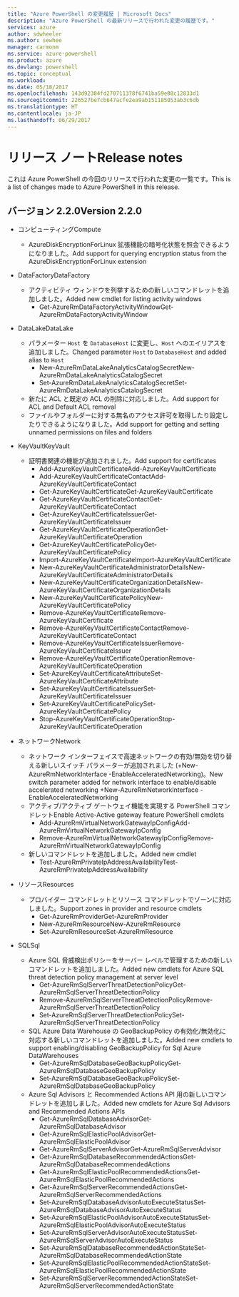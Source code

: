 ```yaml
---
title: "Azure PowerShell の変更履歴 | Microsoft Docs"
description: "Azure PowerShell の最新リリースで行われた変更の履歴です。"
services: azure
author: sdwheeler
ms.author: sewhee
manager: carmonm
ms.service: azure-powershell
ms.product: azure
ms.devlang: powershell
ms.topic: conceptual
ms.workload: 
ms.date: 05/18/2017
ms.openlocfilehash: 143d92384fd270711378f6741ba59e88c12833d1
ms.sourcegitcommit: 226527be7cb647acfe2ea9ab151185053ab3c6db
ms.translationtype: HT
ms.contentlocale: ja-JP
ms.lasthandoff: 06/29/2017
---
```

# <span data-ttu-id="93c5f-103">リリース ノート</span><span class="sxs-lookup"><span data-stu-id="93c5f-103">Release notes</span></span>
<a id="release-notes" class="xliff"></a>

<span data-ttu-id="93c5f-104">これは Azure PowerShell の今回のリリースで行われた変更の一覧です。</span><span class="sxs-lookup"><span data-stu-id="93c5f-104">This is a list of changes made to Azure PowerShell in this release.</span></span>

## <span data-ttu-id="93c5f-105">バージョン 2.2.0</span><span class="sxs-lookup"><span data-stu-id="93c5f-105">Version 2.2.0</span></span>
<a id="version-220" class="xliff"></a>
* <span data-ttu-id="93c5f-106">コンピューティング</span><span class="sxs-lookup"><span data-stu-id="93c5f-106">Compute</span></span>
  - <span data-ttu-id="93c5f-107">AzureDiskEncryptionForLinux 拡張機能の暗号化状態を照会できるようになりました。</span><span class="sxs-lookup"><span data-stu-id="93c5f-107">Add support for querying encryption status from the AzureDiskEncryptionForLinux extension</span></span>
* <span data-ttu-id="93c5f-108">DataFactory</span><span class="sxs-lookup"><span data-stu-id="93c5f-108">DataFactory</span></span>
  - <span data-ttu-id="93c5f-109">アクティビティ ウィンドウを列挙するための新しいコマンドレットを追加しました。</span><span class="sxs-lookup"><span data-stu-id="93c5f-109">Added new cmdlet for listing activity windows</span></span>
    + <span data-ttu-id="93c5f-110">Get-AzureRmDataFactoryActivityWindow</span><span class="sxs-lookup"><span data-stu-id="93c5f-110">Get-AzureRmDataFactoryActivityWindow</span></span>
* <span data-ttu-id="93c5f-111">DataLake</span><span class="sxs-lookup"><span data-stu-id="93c5f-111">DataLake</span></span>
  - <span data-ttu-id="93c5f-112">パラメーター `Host` を `DatabaseHost` に変更し、`Host` へのエイリアスを追加しました。</span><span class="sxs-lookup"><span data-stu-id="93c5f-112">Changed parameter `Host` to `DatabaseHost` and added alias to `Host`</span></span>
    + <span data-ttu-id="93c5f-113">New-AzureRmDataLakeAnalyticsCatalogSecret</span><span class="sxs-lookup"><span data-stu-id="93c5f-113">New-AzureRmDataLakeAnalyticsCatalogSecret</span></span>
    + <span data-ttu-id="93c5f-114">Set-AzureRmDataLakeAnalyticsCatalogSecret</span><span class="sxs-lookup"><span data-stu-id="93c5f-114">Set-AzureRmDataLakeAnalyticsCatalogSecret</span></span>
  - <span data-ttu-id="93c5f-115">新たに ACL と既定の ACL の削除に対応しました。</span><span class="sxs-lookup"><span data-stu-id="93c5f-115">Add support for ACL and Default ACL removal</span></span>
  - <span data-ttu-id="93c5f-116">ファイルやフォルダーに対する無名のアクセス許可を取得したり設定したりできるようになりました。</span><span class="sxs-lookup"><span data-stu-id="93c5f-116">Add support for getting and setting unnamed permissions on files and folders</span></span>
* <span data-ttu-id="93c5f-117">KeyVault</span><span class="sxs-lookup"><span data-stu-id="93c5f-117">KeyVault</span></span>
  - <span data-ttu-id="93c5f-118">証明書関連の機能が追加されました。</span><span class="sxs-lookup"><span data-stu-id="93c5f-118">Add support for certificates</span></span>
    + <span data-ttu-id="93c5f-119">Add-AzureKeyVaultCertificate</span><span class="sxs-lookup"><span data-stu-id="93c5f-119">Add-AzureKeyVaultCertificate</span></span>
    + <span data-ttu-id="93c5f-120">Add-AzureKeyVaultCertificateContact</span><span class="sxs-lookup"><span data-stu-id="93c5f-120">Add-AzureKeyVaultCertificateContact</span></span>
    + <span data-ttu-id="93c5f-121">Get-AzureKeyVaultCertificate</span><span class="sxs-lookup"><span data-stu-id="93c5f-121">Get-AzureKeyVaultCertificate</span></span>
    + <span data-ttu-id="93c5f-122">Get-AzureKeyVaultCertificateContact</span><span class="sxs-lookup"><span data-stu-id="93c5f-122">Get-AzureKeyVaultCertificateContact</span></span>
    + <span data-ttu-id="93c5f-123">Get-AzureKeyVaultCertificateIssuer</span><span class="sxs-lookup"><span data-stu-id="93c5f-123">Get-AzureKeyVaultCertificateIssuer</span></span>
    + <span data-ttu-id="93c5f-124">Get-AzureKeyVaultCertificateOperation</span><span class="sxs-lookup"><span data-stu-id="93c5f-124">Get-AzureKeyVaultCertificateOperation</span></span>
    + <span data-ttu-id="93c5f-125">Get-AzureKeyVaultCertificatePolicy</span><span class="sxs-lookup"><span data-stu-id="93c5f-125">Get-AzureKeyVaultCertificatePolicy</span></span>
    + <span data-ttu-id="93c5f-126">Import-AzureKeyVaultCertificate</span><span class="sxs-lookup"><span data-stu-id="93c5f-126">Import-AzureKeyVaultCertificate</span></span>
    + <span data-ttu-id="93c5f-127">New-AzureKeyVaultCertificateAdministratorDetails</span><span class="sxs-lookup"><span data-stu-id="93c5f-127">New-AzureKeyVaultCertificateAdministratorDetails</span></span>
    + <span data-ttu-id="93c5f-128">New-AzureKeyVaultCertificateOrganizationDetails</span><span class="sxs-lookup"><span data-stu-id="93c5f-128">New-AzureKeyVaultCertificateOrganizationDetails</span></span>
    + <span data-ttu-id="93c5f-129">New-AzureKeyVaultCertificatePolicy</span><span class="sxs-lookup"><span data-stu-id="93c5f-129">New-AzureKeyVaultCertificatePolicy</span></span>
    + <span data-ttu-id="93c5f-130">Remove-AzureKeyVaultCertificate</span><span class="sxs-lookup"><span data-stu-id="93c5f-130">Remove-AzureKeyVaultCertificate</span></span>
    + <span data-ttu-id="93c5f-131">Remove-AzureKeyVaultCertificateContact</span><span class="sxs-lookup"><span data-stu-id="93c5f-131">Remove-AzureKeyVaultCertificateContact</span></span>
    + <span data-ttu-id="93c5f-132">Remove-AzureKeyVaultCertificateIssuer</span><span class="sxs-lookup"><span data-stu-id="93c5f-132">Remove-AzureKeyVaultCertificateIssuer</span></span>
    + <span data-ttu-id="93c5f-133">Remove-AzureKeyVaultCertificateOperation</span><span class="sxs-lookup"><span data-stu-id="93c5f-133">Remove-AzureKeyVaultCertificateOperation</span></span>
    + <span data-ttu-id="93c5f-134">Set-AzureKeyVaultCertificateAttribute</span><span class="sxs-lookup"><span data-stu-id="93c5f-134">Set-AzureKeyVaultCertificateAttribute</span></span>
    + <span data-ttu-id="93c5f-135">Set-AzureKeyVaultCertificateIssuer</span><span class="sxs-lookup"><span data-stu-id="93c5f-135">Set-AzureKeyVaultCertificateIssuer</span></span>
    + <span data-ttu-id="93c5f-136">Set-AzureKeyVaultCertificatePolicy</span><span class="sxs-lookup"><span data-stu-id="93c5f-136">Set-AzureKeyVaultCertificatePolicy</span></span>
    + <span data-ttu-id="93c5f-137">Stop-AzureKeyVaultCertificateOperation</span><span class="sxs-lookup"><span data-stu-id="93c5f-137">Stop-AzureKeyVaultCertificateOperation</span></span>
* <span data-ttu-id="93c5f-138">ネットワーク</span><span class="sxs-lookup"><span data-stu-id="93c5f-138">Network</span></span>

  - <span data-ttu-id="93c5f-139">ネットワーク インターフェイスで高速ネットワークの有効/無効を切り替える新しいスイッチ パラメーターが追加されました (+New-AzureRmNetworkInterface -EnableAcceleratedNetworking)。</span><span class="sxs-lookup"><span data-stu-id="93c5f-139">New switch parameter added for network interface to enable/disable accelerated networking +New-AzureRmNetworkInterface -EnableAcceleratedNetworking</span></span>
  - <span data-ttu-id="93c5f-140">アクティブ/アクティブ ゲートウェイ機能を実現する PowerShell コマンドレット</span><span class="sxs-lookup"><span data-stu-id="93c5f-140">Enable Active-Active gateway feature PowerShell cmdlets</span></span>
    + <span data-ttu-id="93c5f-141">Add-AzureRmVirtualNetworkGatewayIpConfig</span><span class="sxs-lookup"><span data-stu-id="93c5f-141">Add-AzureRmVirtualNetworkGatewayIpConfig</span></span>
    + <span data-ttu-id="93c5f-142">Remove-AzureRmVirtualNetworkGatewayIpConfig</span><span class="sxs-lookup"><span data-stu-id="93c5f-142">Remove-AzureRmVirtualNetworkGatewayIpConfig</span></span>
  - <span data-ttu-id="93c5f-143">新しいコマンドレットを追加しました。</span><span class="sxs-lookup"><span data-stu-id="93c5f-143">Added new cmdlet</span></span>
    + <span data-ttu-id="93c5f-144">Test-AzureRmPrivateIpAddressAvailability</span><span class="sxs-lookup"><span data-stu-id="93c5f-144">Test-AzureRmPrivateIpAddressAvailability</span></span>
* <span data-ttu-id="93c5f-145">リソース</span><span class="sxs-lookup"><span data-stu-id="93c5f-145">Resources</span></span>
  - <span data-ttu-id="93c5f-146">プロバイダー コマンドレットとリソース コマンドレットでゾーンに対応しました。</span><span class="sxs-lookup"><span data-stu-id="93c5f-146">Support zones in provider and resource cmdlets</span></span>
    + <span data-ttu-id="93c5f-147">Get-AzureRmProvider</span><span class="sxs-lookup"><span data-stu-id="93c5f-147">Get-AzureRmProvider</span></span>
    + <span data-ttu-id="93c5f-148">New-AzureRmResource</span><span class="sxs-lookup"><span data-stu-id="93c5f-148">New-AzureRmResource</span></span>
    + <span data-ttu-id="93c5f-149">Set-AzureRmResource</span><span class="sxs-lookup"><span data-stu-id="93c5f-149">Set-AzureRmResource</span></span>
* <span data-ttu-id="93c5f-150">SQL</span><span class="sxs-lookup"><span data-stu-id="93c5f-150">Sql</span></span>
  - <span data-ttu-id="93c5f-151">Azure SQL 脅威検出ポリシーをサーバー レベルで管理するための新しいコマンドレットを追加しました。</span><span class="sxs-lookup"><span data-stu-id="93c5f-151">Added new cmdlets for Azure SQL threat detection policy management at server level</span></span>
    + <span data-ttu-id="93c5f-152">Get-AzureRmSqlServerThreatDetectionPolicy</span><span class="sxs-lookup"><span data-stu-id="93c5f-152">Get-AzureRmSqlServerThreatDetectionPolicy</span></span>
    + <span data-ttu-id="93c5f-153">Remove-AzureRmSqlServerThreatDetectionPolicy</span><span class="sxs-lookup"><span data-stu-id="93c5f-153">Remove-AzureRmSqlServerThreatDetectionPolicy</span></span>
    + <span data-ttu-id="93c5f-154">Set-AzureRmSqlServerThreatDetectionPolicy</span><span class="sxs-lookup"><span data-stu-id="93c5f-154">Set-AzureRmSqlServerThreatDetectionPolicy</span></span>
  - <span data-ttu-id="93c5f-155">SQL Azure Data Warehouse の GeoBackupPolicy の有効化/無効化に対応する新しいコマンドレットを追加しました。</span><span class="sxs-lookup"><span data-stu-id="93c5f-155">Added new cmdlets to support enabling/disabling GeoBackupPolicy for Sql Azure DataWarehouses</span></span>
    + <span data-ttu-id="93c5f-156">Get-AzureRmSqlDatabaseGeoBackupPolicy</span><span class="sxs-lookup"><span data-stu-id="93c5f-156">Get-AzureRmSqlDatabaseGeoBackupPolicy</span></span>
    + <span data-ttu-id="93c5f-157">Set-AzureRmSqlDatabaseGeoBackupPolicy</span><span class="sxs-lookup"><span data-stu-id="93c5f-157">Set-AzureRmSqlDatabaseGeoBackupPolicy</span></span>
  - <span data-ttu-id="93c5f-158">Azure Sql Advisors と Recommended Actions API 用の新しいコマンドレットを追加しました。</span><span class="sxs-lookup"><span data-stu-id="93c5f-158">Added new cmdlets for Azure Sql Advisors and Recommended Actions APIs</span></span>
    + <span data-ttu-id="93c5f-159">Get-AzureRmSqlDatabaseAdvisor</span><span class="sxs-lookup"><span data-stu-id="93c5f-159">Get-AzureRmSqlDatabaseAdvisor</span></span>
    + <span data-ttu-id="93c5f-160">Get-AzureRmSqlElasticPoolAdvisor</span><span class="sxs-lookup"><span data-stu-id="93c5f-160">Get-AzureRmSqlElasticPoolAdvisor</span></span>
    + <span data-ttu-id="93c5f-161">Get-AzureRmSqlServerAdvisor</span><span class="sxs-lookup"><span data-stu-id="93c5f-161">Get-AzureRmSqlServerAdvisor</span></span>
    + <span data-ttu-id="93c5f-162">Get-AzureRmSqlDatabaseRecommendedActions</span><span class="sxs-lookup"><span data-stu-id="93c5f-162">Get-AzureRmSqlDatabaseRecommendedActions</span></span>
    + <span data-ttu-id="93c5f-163">Get-AzureRmSqlElasticPoolRecommendedActions</span><span class="sxs-lookup"><span data-stu-id="93c5f-163">Get-AzureRmSqlElasticPoolRecommendedActions</span></span>
    + <span data-ttu-id="93c5f-164">Get-AzureRmSqlServerRecommendedActions</span><span class="sxs-lookup"><span data-stu-id="93c5f-164">Get-AzureRmSqlServerRecommendedActions</span></span>
    + <span data-ttu-id="93c5f-165">Set-AzureRmSqlDatabaseAdvisorAutoExecuteStatus</span><span class="sxs-lookup"><span data-stu-id="93c5f-165">Set-AzureRmSqlDatabaseAdvisorAutoExecuteStatus</span></span>
    + <span data-ttu-id="93c5f-166">Set-AzureRmSqlElasticPoolAdvisorAutoExecuteStatus</span><span class="sxs-lookup"><span data-stu-id="93c5f-166">Set-AzureRmSqlElasticPoolAdvisorAutoExecuteStatus</span></span>
    + <span data-ttu-id="93c5f-167">Set-AzureRmSqlServerAdvisorAutoExecuteStatus</span><span class="sxs-lookup"><span data-stu-id="93c5f-167">Set-AzureRmSqlServerAdvisorAutoExecuteStatus</span></span>
    + <span data-ttu-id="93c5f-168">Set-AzureRmSqlDatabaseRecommendedActionState</span><span class="sxs-lookup"><span data-stu-id="93c5f-168">Set-AzureRmSqlDatabaseRecommendedActionState</span></span>
    + <span data-ttu-id="93c5f-169">Set-AzureRmSqlElasticPoolRecommendedActionState</span><span class="sxs-lookup"><span data-stu-id="93c5f-169">Set-AzureRmSqlElasticPoolRecommendedActionState</span></span>
    + <span data-ttu-id="93c5f-170">Set-AzureRmSqlServerRecommendedActionState</span><span class="sxs-lookup"><span data-stu-id="93c5f-170">Set-AzureRmSqlServerRecommendedActionState</span></span>
